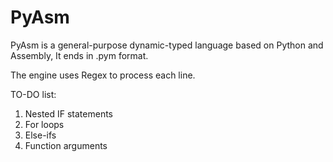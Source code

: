 # PyAsm

PyAsm is a general-purpose dynamic-typed language based on Python and Assembly, It ends in .pym format.

The engine uses Regex to process each line.

TO-DO list:
1. Nested IF statements
2. For loops
3. Else-ifs
4. Function arguments
